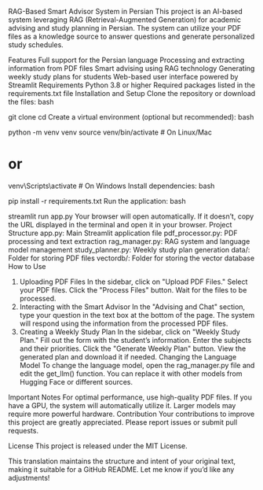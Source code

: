 RAG-Based Smart Advisor System in Persian
This project is an AI-based system leveraging RAG (Retrieval-Augmented Generation) for academic advising and study planning in Persian. The system can utilize your PDF files as a knowledge source to answer questions and generate personalized study schedules.

Features
Full support for the Persian language
Processing and extracting information from PDF files
Smart advising using RAG technology
Generating weekly study plans for students
Web-based user interface powered by Streamlit
Requirements
Python 3.8 or higher
Required packages listed in the requirements.txt file
Installation and Setup
Clone the repository or download the files:
bash



git clone <repository-url>
cd <project-folder-name>
Create a virtual environment (optional but recommended):
bash



python -m venv venv
source venv/bin/activate  # On Linux/Mac
# or
venv\Scripts\activate  # On Windows
Install dependencies:
bash



pip install -r requirements.txt
Run the application:
bash



streamlit run app.py
Your browser will open automatically. If it doesn’t, copy the URL displayed in the terminal and open it in your browser.
Project Structure
app.py: Main Streamlit application file
pdf_processor.py: PDF processing and text extraction
rag_manager.py: RAG system and language model management
study_planner.py: Weekly study plan generation
data/: Folder for storing PDF files
vectordb/: Folder for storing the vector database
How to Use
1. Uploading PDF Files
In the sidebar, click on "Upload PDF Files."
Select your PDF files.
Click the "Process Files" button.
Wait for the files to be processed.
2. Interacting with the Smart Advisor
In the "Advising and Chat" section, type your question in the text box at the bottom of the page.
The system will respond using the information from the processed PDF files.
3. Creating a Weekly Study Plan
In the sidebar, click on "Weekly Study Plan."
Fill out the form with the student’s information.
Enter the subjects and their priorities.
Click the "Generate Weekly Plan" button.
View the generated plan and download it if needed.
Changing the Language Model
To change the language model, open the rag_manager.py file and edit the get_llm() function. You can replace it with other models from Hugging Face or different sources.

Important Notes
For optimal performance, use high-quality PDF files.
If you have a GPU, the system will automatically utilize it.
Larger models may require more powerful hardware.
Contribution
Your contributions to improve this project are greatly appreciated. Please report issues or submit pull requests.

License
This project is released under the MIT License.

This translation maintains the structure and intent of your original text, making it suitable for a GitHub README. Let me know if you’d like any adjustments!
